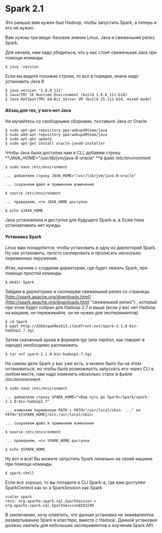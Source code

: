 # Spark 2.1

Это раньше вам нужен был Hadoop, чтобы запустить Spark, а теперь и его не нужно.

Вам нужны три вещи: базовое знание Linux, Java и свеженький релиз Spark.

Для начала, нам надо убедиться, что у нас стоит свеженькая Java при помощи команды

```
$ java -version
```

Если вы видите похожие строки, то все в порядке, иначе надо установить Java 8

```
$ java version "1.8.0_111"
$ Java(TM) SE Runtime Environment (build 1.8.0_111-b14)
$ Java HotSpot(TM) 64-Bit Server VM (build 25.111-b14, mixed mode)
```

#### Абзац для тех, у кого нет Java

Не мучайтесь со свободными сборками, поставьте Java от Oracle.

```
$ sudo apt-get-repository ppa:webupd8team/java
$ sudo add-apt-repository ppa:webupd8team/java
$ sudo apt-get update
$ sudo apt-get install oracle-java8-installer
```

Чтобы Java была доступна нам в CLI, добавим строку **JAVA\_HOME="/usr/lib/jvm/java-8-oracle" **в файл /etc/environment

```
$ sudo nano /etc/environment

... добавляем строку JAVA_HOME="/usr/lib/jvm/java-8-oracle"

... сохраняем файл и применяем изменения

$ source /etc/environment

... проверяем, что JAVA_HOME доступна

$ echo $JAVA_HOME
```

Java установлена и доступна для будущего Spark-а, а Scala пока устанавливать нет нужды.

#### Установка Spark

Linux вам понадобится, чтобы установить в одну из директорий Spark. Ну как установить, просто скопировать и прописать несколько переменных окружения.

Итак, начнем с создания директории, где будет лежать Spark, при помощи простой команды

```
$ mkdir Spark
```

Зайдем в директорию и скопируем свеженький релиз со страницы [http://spark.apache.org/downloads.html](http://spark.apache.org/downloads.html "свеженький релиз") , который при этом будет собран для Hadoop 2.7 и выше \(если у вас нет Hadoop на машине, не переживайте, он не нужен для экспериментов\)

```
$ cd Spark
$ wget http://d3kbcqa49mib13.cloudfront.net/spark-2.1.0-bin-hadoop2.7.tgz

```

Затем скачанный архив в формате tgz \(или _тарбол_, как говорят в народе\) необходимо распаковать

```
$ tar xvf spark-2.1.0-bin-hadoop2.7.tgz
```

На самом деле Spark у вас уже есть, и можно было бы на этом остановиться, но чтобы была возможность запускать его через CLI в любом месте, нам надо изменить несколько строк в файле /etc/environment.

```
$ sudo nano /etc/environment

... добавляем строку SPARK_HOME="<Ваш путь до Spark>/Spark/spark-2.1.0-bin-hadoop2.7"

... изменяем переменную PATH c PATH="/usr/local/sbin: ..." на PATH="${SPARK_HOME}/bin:/usr/local/sbin:

... сохраняем файл и применяем изменения

$ source /etc/environment

... проверяем, что SPARK_HOME доступна

$ echo $SPARK_HOME

```

Ну вот и все! Вы можете запустить Spark локально на своей машине при помощи команды

```
$ spark-shell

```

Если все хорошо, то вы попадете в CLI Spark-а, где вам доступен SparkContext как sc и SparkSession как Spark

```
scala> spark
res1: org.apache.spark.sql.SparkSession = org.apache.spark.sql.SparkSession@282240

```

В заключение, хочу отметить, что данная установка не эквивалентна развертыванию Spark в кластере, вместе с Hadoop. Данной установки должно хватить для небольших экспериментов и изучения Spark API.




